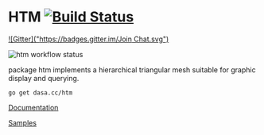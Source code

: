 # HTM [![Build Status](https://drone.io/github.com/dskinner/htm/status.png)](https://drone.io/github.com/dskinner/htm/latest)

[![Gitter]("https://badges.gitter.im/Join Chat.svg")](https://gitter.im/dskinner/htm?utm_source=badge&utm_medium=badge&utm_campaign=pr-badge&utm_content=badge)

![htm workflow status](https://github.com/dskinner/htm/actions/workflows/main.yml/badge.svg)

package htm implements a hierarchical triangular mesh suitable for graphic display and querying.

`go get dasa.cc/htm`

[Documentation](https://godoc.org/dasa.cc/htm)

[Samples](samples/)
